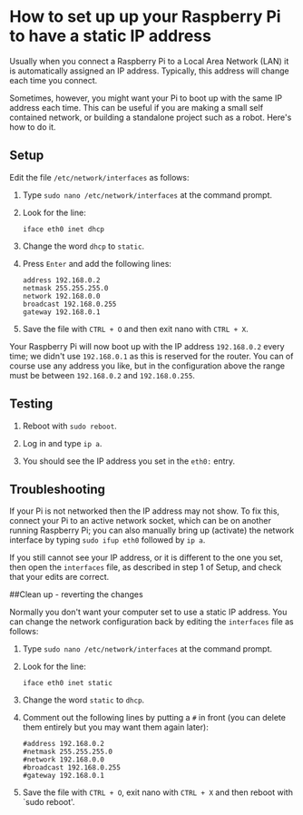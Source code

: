 # How to set up up your Raspberry Pi to have a static IP address

Usually when you connect a Raspberry Pi to a Local Area Network (LAN) it is automatically assigned an IP address. Typically, this address will change each time you connect.

Sometimes, however, you might want your Pi to boot up with the same IP address each time. This can be useful if you are making a small self contained network, or building a standalone project such as a robot. Here's how to do it.

## Setup

Edit the file `/etc/network/interfaces` as follows: 

1. Type `sudo nano /etc/network/interfaces` at the command prompt.

2. Look for the line:

 

    ```
    iface eth0 inet dhcp
    ```

3. Change the word `dhcp` to `static`.

4. Press `Enter` and add the following lines:

    ```
    address 192.168.0.2
    netmask 255.255.255.0
    network 192.168.0.0
    broadcast 192.168.0.255
    gateway 192.168.0.1
    ```

5. Save the file with `CTRL + O` and then exit nano with `CTRL + X`.

Your Raspberry Pi will now boot up with the IP address `192.168.0.2` every time; we didn't use `192.168.0.1` as this is reserved for the router. You can of course use any address you like, but in the configuration above the range must be between `192.168.0.2` and `192.168.0.255`.

## Testing

1. Reboot with `sudo reboot`.

2. Log in and type `ip a`.

3. You should see the IP address you set in the `eth0:` entry.

## Troubleshooting

If your Pi is not networked then the IP address may not show. To fix this, connect your Pi to an active network socket, which can be on another running Raspberry Pi; you can also manually bring up (activate) the network interface by typing `sudo ifup eth0` followed by `ip a`.

If you still cannot see your IP address, or it is different to the one you set, then open the `interfaces` file, as described in step 1 of Setup, and check that your edits are correct.

##Clean up - reverting the changes

Normally you don't want your computer set to use a static IP address. You can change the network configuration back by editing the `interfaces` file as follows:

1. Type `sudo nano /etc/network/interfaces` at the command prompt.

2. Look for the line:


    ```
    iface eth0 inet static
    ```

3. Change the word `static` to `dhcp`.

4. Comment out the following lines by putting a `#` in front (you can delete them entirely but you may want them again later):

    ```
    #address 192.168.0.2
    #netmask 255.255.255.0
    #network 192.168.0.0
    #broadcast 192.168.0.255
    #gateway 192.168.0.1
    ```
5. Save the file with `CTRL + O`, exit nano with `CTRL + X`  and then reboot with `sudo reboot'.
